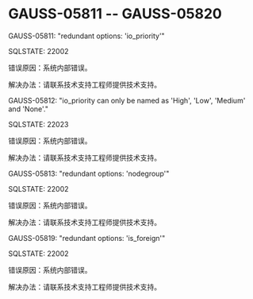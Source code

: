 # GAUSS-05811 -- GAUSS-05820<a name="ZH-CN_TOPIC_0000001162580242"></a>

GAUSS-05811: "redundant options: 'io\_priority'"

SQLSTATE: 22002

错误原因：系统内部错误。

解决办法：请联系技术支持工程师提供技术支持。

GAUSS-05812: "io\_priority can only be named as 'High', 'Low', 'Medium' and 'None'."

SQLSTATE: 22023

错误原因：系统内部错误。

解决办法：请联系技术支持工程师提供技术支持。

GAUSS-05813: "redundant options: 'nodegroup'"

SQLSTATE: 22002

错误原因：系统内部错误。

解决办法：请联系技术支持工程师提供技术支持。

GAUSS-05819: "redundant options: 'is\_foreign'"

SQLSTATE: 22002

错误原因：系统内部错误。

解决办法：请联系技术支持工程师提供技术支持。

